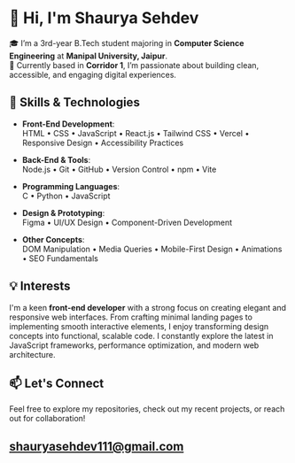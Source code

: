 # 👋 Hi, I'm Shaurya Sehdev

🎓 I’m a 3rd-year B.Tech student majoring in **Computer Science Engineering** at **Manipal University, Jaipur**.  
🚀 Currently based in **Corridor 1**, I’m passionate about building clean, accessible, and engaging digital experiences.

## 🧠 Skills & Technologies

- **Front-End Development**:  
  HTML • CSS • JavaScript • React.js • Tailwind CSS • Vercel • Responsive Design • Accessibility Practices 

- **Back-End & Tools**:  
  Node.js • Git • GitHub • Version Control • npm • Vite

- **Programming Languages**:  
  C • Python • JavaScript

- **Design & Prototyping**:  
  Figma • UI/UX Design • Component-Driven Development

- **Other Concepts**:  
  DOM Manipulation • Media Queries • Mobile-First Design • Animations • SEO Fundamentals

## 💡 Interests

I'm a keen **front-end developer** with a strong focus on creating elegant and responsive web interfaces. From crafting minimal landing pages to implementing smooth interactive elements, I enjoy transforming design concepts into functional, scalable code. I constantly explore the latest in JavaScript frameworks, performance optimization, and modern web architecture.

## 📫 Let's Connect

Feel free to explore my repositories, check out my recent projects, or reach out for collaboration!

shauryasehdev111@gmail.com
---
